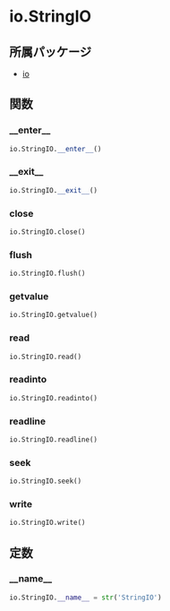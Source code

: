 # io.StringIO

## 所属パッケージ
- [io](../../module/io)

## 関数

### \_\_enter\_\_
```python
io.StringIO.__enter__()
```

### \_\_exit\_\_
```python
io.StringIO.__exit__()
```

### close
```python
io.StringIO.close()
```

### flush
```python
io.StringIO.flush()
```

### getvalue
```python
io.StringIO.getvalue()
```

### read
```python
io.StringIO.read()
```

### readinto
```python
io.StringIO.readinto()
```

### readline
```python
io.StringIO.readline()
```

### seek
```python
io.StringIO.seek()
```

### write
```python
io.StringIO.write()
```

## 定数

### \_\_name\_\_
```python
io.StringIO.__name__ = str('StringIO')
```
